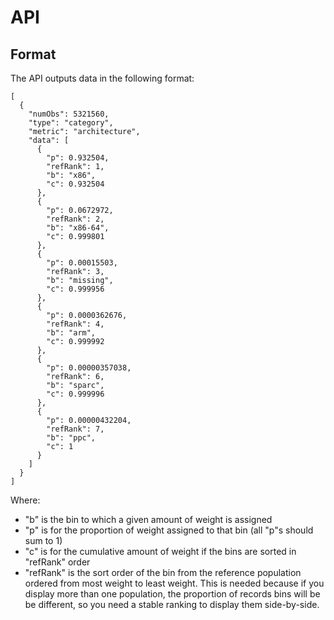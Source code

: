 # API

## Format

The API outputs data in the following format:

```
[
  {
    "numObs": 5321560,
    "type": "category",
    "metric": "architecture",
    "data": [
      {
        "p": 0.932504,
        "refRank": 1,
        "b": "x86",
        "c": 0.932504
      },
      {
        "p": 0.0672972,
        "refRank": 2,
        "b": "x86-64",
        "c": 0.999801
      },
      {
        "p": 0.00015503,
        "refRank": 3,
        "b": "missing",
        "c": 0.999956
      },
      {
        "p": 0.0000362676,
        "refRank": 4,
        "b": "arm",
        "c": 0.999992
      },
      {
        "p": 0.00000357038,
        "refRank": 6,
        "b": "sparc",
        "c": 0.999996
      },
      {
        "p": 0.00000432204,
        "refRank": 7,
        "b": "ppc",
        "c": 1
      }
    ]
  }
]
```

Where:

* "b" is the bin to which a given amount of weight is assigned
* "p" is for the proportion of weight assigned to that bin (all "p"s should sum
  to 1)
* "c" is for the cumulative amount of weight if the bins are sorted in "refRank"
  order
* "refRank" is the sort order of the bin from the reference population ordered
  from most weight to least weight. This is needed because if you display more
  than one population, the proportion of records bins will be be different, so
  you need a stable ranking to display them side-by-side.
